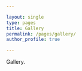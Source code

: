 ```yaml
---

layout: single
type: pages
title: Gallery
permalink: /pages/gallery/
author_profile: true

---
```


Gallery.
